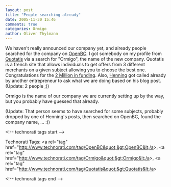 ```yaml
---
layout: post
title: "People searching already"
date: 2005-11-30 15:46
comments: true
categories: Ormigo
author: Oliver Thylmann
---
```






We haven't really announced our company yet, and already people searched for the company on [OpenBC](http://www.openbc.com/). I got somebody on my profile from [Quotatis](http://www.quotatis.com/) via a search for &quot;Ormigo&quot;, the name of the new company. Quotatis is a french site that allows individuals to get offers from 3 different merchants on a given subject allowing you to choose the best one. Congratulations for the [2 Million in funding](http://www.pme.gouv.fr/mde/e_tic/tic3/quotatis.html). Also, [Henning](http://www.henninglange.com/) got called already by another entrepreneur to ask what we are doing based on his blog post. (Update: 2 people ;))

Ormigo is the name of our company we are currently setting up by the way, but you probably have guessed that already.

(Update: That person seems to have searched for some subjects, probably dropped by one of Henning's posts, then searched on OpenBC, found the company name, ... :))

&lt;!-- technorati tags start --&gt;

Technorati Tags: &lt;a rel=&quot;tag&quot; href=&quot;http://www.technorati.com/tag/OpenBC&quot;&gt;OpenBC&lt;/a&gt;, &lt;a rel=&quot;tag&quot; href=&quot;http://www.technorati.com/tag/Ormigo&quot;&gt;Ormigo&lt;/a&gt;, &lt;a rel=&quot;tag&quot; href=&quot;http://www.technorati.com/tag/Quotatis&quot;&gt;Quotatis&lt;/a&gt;

&lt;!-- technorati tags end --&gt;


